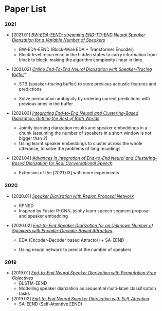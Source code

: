# Paper List



### 2021

-  [2021.01] *[BW-EDA-EEND: streaming END-TO-END Neural Speaker Diarization for a Variable Number of Speakers](https://ieeexplore.ieee.org/document/9414371)* 
    -  BW-EDA-EEND (Block-Wise EDA + Transformer Encoder)
    -  Block-level recurrence in the hidden states to carry information from block to block, making the algorithm complexity linear in time.

- [2021.02] [*Online End-To-End Neural Diarization with Speaker-Tracing Buffer*](https://ieeexplore.ieee.org/document/9383523/)*
  - STB (speaker-tracing buffer) to store previous acoustic features and predictions
  
  - Solve permutation ambiguity by ordering current predictions with previous ones in the buffer
- [2021.03] [*Integrating End-to-End Neural and Clustering-Based Diarization: Getting the Best of Both Worlds*](https://ieeexplore.ieee.org/document/9414333) 
  - Jointly learning diarization results and speaker embeddings in a chunk  (assuming the number of speakers in a short window is not bigger than 2)
  - Using learnt speaker embeddings to cluster across the whole utterance, to solve the problems of long recodings
- [2021.04] [*Advances in Integration of End-to-End Neural and Clustering-Based Diarization for Real Conversational Speech*](https://www.isca-speech.org/archive/interspeech_2021/kinoshita21_interspeech.html)
  - Extension of the [2021.03] with more experiments



### 2020 

- [2020.01] [*Speaker Diarization with Region Proposal Network*](https://ieeexplore.ieee.org/document/9053760)
  
  - RPNSD
  -  Inspired by Faster R-CNN, jointly learn speech segment proposal and speaker embedding
  
- [2020.02] [*End-to-End Speaker Diarization for an Unknown Number of Speakers with Encoder-Decoder Based Attractors*](https://www.isca-speech.org/archive/interspeech_2020/horiguchi20_interspeech.html)
  
  - EDA (Encoder-Decoder based Attractor) + SA-EEND
  
  - Using neural network to predict the number of speakers
  
    


### 2019

- [2019.01] [*End-to-End Neural Speaker Diarization with Permutation-Free Objectives*](https://www.isca-speech.org/archive/interspeech_2019/fujita19_interspeech.html) 
  - BLSTM-EEND
  - Modelling speaker diarization as sequential multi-label classification tasks
- [2019.02] [*End-to-End Neural Speaker Diarization with Self-Attention*](https://ieeexplore.ieee.org/abstract/document/9003959)
  -  SA-EEND (Self-Attentive EEND)









